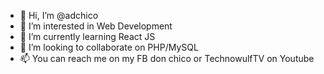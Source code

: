 - 👋 Hi, I’m @adchico
- 👀 I’m interested in Web Development
- 🌱 I’m currently learning React JS
- 💞️ I’m looking to collaborate on PHP/MySQL
- 📫 You can reach me on my FB don chico or TechnowulfTV on Youtube

<!---
adchico/adchico is a ✨ special ✨ repository because its `README.md` (this file) appears on your GitHub profile.
You can click the Preview link to take a look at your changes.
--->
